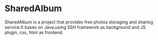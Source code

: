 # SharedAlbum
SharedAlbum is a project that provides free photos storaging and sharing service.It bases on Java,using SSH framework as background and JS plugin, css, html as frontend.
